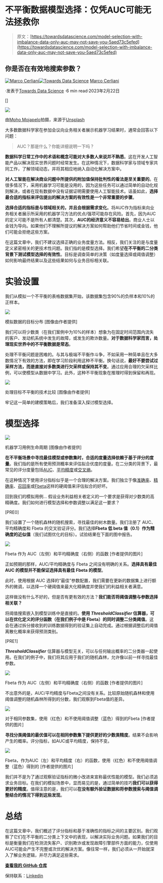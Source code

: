 # 不平衡数据模型选择：仅凭AUC可能无法拯救你

> 原文：[https://towardsdatascience.com/model-selection-with-imbalance-data-only-auc-may-not-save-you-5aed73c5efed](https://towardsdatascience.com/model-selection-with-imbalance-data-only-auc-may-not-save-you-5aed73c5efed)

## 你是否在有效地搜索参数？

[](https://medium.com/@cerlymarco?source=post_page-----5aed73c5efed--------------------------------)[![Marco Cerliani](../Images/48a07a024349bac3c8e397bf5a0372e2.png)](https://medium.com/@cerlymarco?source=post_page-----5aed73c5efed--------------------------------)[](https://towardsdatascience.com/?source=post_page-----5aed73c5efed--------------------------------)[![Towards Data Science](../Images/a6ff2676ffcc0c7aad8aaf1d79379785.png)](https://towardsdatascience.com/?source=post_page-----5aed73c5efed--------------------------------) [Marco Cerliani](https://medium.com/@cerlymarco?source=post_page-----5aed73c5efed--------------------------------)

·发表于[Towards Data Science](https://towardsdatascience.com/?source=post_page-----5aed73c5efed--------------------------------) ·6 min read·2023年2月22日

[]

![](../Images/0fd9065c148b0219514a0be4d198178b.png)

由[Mpho Mojapelo](https://unsplash.com/@mpho_mojapelo?utm_source=medium&utm_medium=referral)拍摄，来源于[Unsplash](https://unsplash.com/?utm_source=medium&utm_medium=referral)

大多数数据科学家在参加会议向业务相关者展示机器学习结果时，通常会回答以下问题：

> AUC？那是什么？你能详细说明一下吗？

**数据科学日常工作中的术语和概念可能对大多数人来说并不熟悉**。这在开发人工智能产品以解决现实世界问题时经常发生。在这种情况下，数据科学家与领域专家共同工作，了解领域动态，并将其相应地纳入自动化解决方案中。

**对人工智能在解决商业问题中所提供的附加值保持批判性的看法是至关重要的**。在很多情况下，采用机器学习可能是没用的，因为这些任务可以通过简单的自动化规则解决，或者在现有数据中没有证据证明需要使用人工智能技术。话虽如此，**选择最合适的指标来评估提出的解决方案的有效性是一个非常重要的步骤**。

**选择合适的指标是与领域相关的，并且会根据需求变化**。将AUC作为指标来向业务相关者展示所采用的机器学习方法的优点/强项可能存在风险。首先，因为AUC的定义可能不是所有人都清楚。其次，**AUC的经济意义不容易给出**。商业人士以金钱为导向。如果他们不理解所提议的解决方案如何帮助他们节省时间或金钱，他们可能会拒绝这些方案。

在这篇文章中，我们不建议选择正确的业务度量方法。相反，我们关注的是与度量定义紧密相关的更技术性问题。我们指的是模型选择。我们希望**在不平衡的二分类背景下测试模型选择的有效性**。目标是调查简单的决策（如度量选择或阈值调整）如何影响最终结果以及这些结果如何与业务目标相关联。

# 实验设置

我们从模拟一个不平衡的表格数据集开始，该数据集包含90%的负样本和10%的正样本。

![](../Images/313f7fec937b48e91d68b228a18088ee.png)

模拟数据的目标分布 [图像由作者提供]

我们可以将少数类（在我们案例中为10%的样本）想象为在固定时间范围内流失的客户、发动机系统中发生的故障，或发生的欺诈数量。**对于数据科学家而言，处理现实世界中的不平衡数据是常态**。

处理不平衡问题是困难的。与其与极端不平衡作斗争，不如采用一种简单且在大多数情况下有效的方法，即在学习阶段利用这种不平衡。换句话说，**最好不要尝试过采样方法，而是直接对多数类进行欠采样或保持其不变**。通过应用合理的欠采样比例，可以使模型从数据中学习。此外，这种不平衡现象在推理时得到保留和再现。

![](../Images/c58909b178b150978d7d87a088198efc.png)

处理目标不平衡的技术比较 [图像由作者提供]

牢记这一简单的建模策略后，我们准备深入探讨模型选择。

# 模型选择

![](../Images/715a2cbb1411667d96ff80ec13419c93.png)

机器学习用例生命周期 [图像由作者提供]

**在不平衡场景中寻找最佳模型或参数集时，合适的度量选择依赖于基于评分的度量**。我们指的是所有使用预测概率来评估拟合优度的度量。在二分类的背景下，最常见的评分度量包括[AUC](https://scikit-learn.org/stable/modules/generated/sklearn.metrics.roc_auc_score.html#sklearn.metrics.roc_auc_score)、[平均精度](https://scikit-learn.org/stable/modules/generated/sklearn.metrics.average_precision_score.html#sklearn.metrics.average_precision_score)或[交叉熵](https://scikit-learn.org/stable/modules/generated/sklearn.metrics.log_loss.html)。

在这种情况下使用评分指标似乎是一个合理的解决方案。我们独立于像[准确率](https://scikit-learn.org/stable/modules/generated/sklearn.metrics.accuracy_score.html)、[精确率](https://scikit-learn.org/stable/modules/generated/sklearn.metrics.precision_score.html#sklearn.metrics.precision_score)、[召回率](https://scikit-learn.org/stable/modules/generated/sklearn.metrics.recall_score.html#sklearn.metrics.recall_score)或[Fbeta](https://scikit-learn.org/stable/modules/generated/sklearn.metrics.fbeta_score.html#sklearn.metrics.fbeta_score)这样的硬阈值来评估拟合的好坏。

回到我们的模拟用例… 假设业务利益相关者定义的一个要求是获得对少数类的高精确度。我们如何进行模型选择和参数调整以满足这一要求？

[PRE0]

我们设置了一个随机森林的随机搜索，寻找最佳的树木数量。我们注册了 AUC、平均精确度和 Fbeta 的交叉验证评分。我们选择**Fbeta 低 beta 值（0.1）作为精确度的近似值**（我们试图优化的目标）。试验结果在下面的图中报告。

![](../Images/29a56bd68514c5cec13ee05be0493aa6.png)

Fbeta 作为 AUC（左侧）和平均精确度（右侧）的函数 [作者提供的图片]

正如预期的那样，AUC/平均精确度与 Fbeta 之间没有明确的关系。**选择具有最佳 AUC 的模型并不能保证选择具有最佳 Fbeta 的模型**。

此时，使用根据 AUC 选择的“最佳”参数配置，我们需要在更新的数据集上进行额外的微调，以选择一个硬阈值来最大化精确度并使我们的利益相关者满意。

这样做没有什么不好的，但是否有更有效的方法？**我们能否将阈值调整与参数选择相关联？**

将阈值搜索嵌入到模型训练中是直接的。**使用 *ThresholdClassifier* 估算器，可以在优化定义的评分函数（在我们例子中是 Fbeta）的同时调整二分类阈值**。这会在通过拆分接收到的训练数据得到的验证集上自动完成。通过根据调整后的阈值离散化概率来获得预测类别。

[PRE1]

***ThresholdClassifier*** 估算器与模型无关，可以与任何输出概率的二分类器一起使用。在我们的例子中，我们将其应用于我们的随机森林，允许像以前一样寻找最佳参数。

![](../Images/43f99d171f0503304442cf37fde39d4a.png)

Fbeta 作为 AUC（左侧）和平均精确度（右侧）的函数 [作者提供的图片]

不出意外的是，AUC/平均精度与Fbeta之间没有关系。比较原始随机森林和使用阈值调整的随机森林所得到的分数，我们观察到Fbeta值的差异。

![](../Images/60f6dbe9023c9a6bba28742436fa1f39.png)

对于相同参数集，使用（红色）和不使用阈值调整（蓝色）得到的Fbeta [作者提供的图片]

**寻找分类阈值的最优值可以在相同参数集下提供更好的少数类精度**。结果不会影响产生的概率。评分指标，如AUC或平均精度，保持不变。

![](../Images/927330c1514cb30dbb1ece538c378612.png)

Fbeta，作为AUC（左）和平均精度（右）的函数，使用（红色）和不使用阈值调整（蓝色）得到的 [作者提供的图片]

我们并不是为了通过观察验证指标的微小改进来宣称最优性能的模型。我们必须追求业务目标。在我们的模拟场景中，显而易见的是，通过简单的技巧**我们可以获得更好的精度**。值得注意的是，我们可以**在没有额外验证数据和将参数搜索与阈值调整结合的情况下得到这些发现**。

# 总结

在这篇文章中，我们概述了评分指标和基于准确性的指标之间的主要区别。我们观察了它们在不平衡的二分类上下文中的表现，以解决实际业务问题。如果我们的目标是衡量我们在检测流失客户、识别欺诈或发现故障引擎部件方面的能力，仅使用AUC可能会产生不完整或次优的解决方案。像往常一样，我们必须从一开始就深入了解业务逻辑，并尽力满足这些需求。

[**查看我的 GitHub 仓库**](https://github.com/cerlymarco/MEDIUM_NoteBook)

保持联系：[Linkedin](https://www.linkedin.com/in/marco-cerliani-b0bba714b/)

